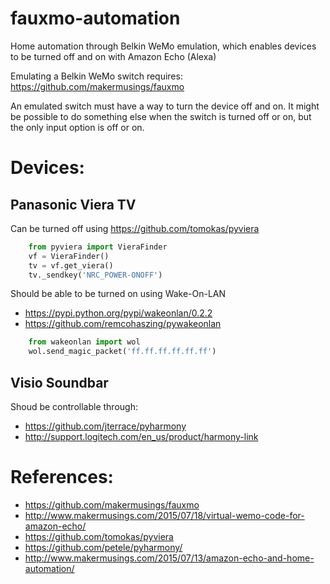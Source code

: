 # fauxmo-automation
Home automation through Belkin WeMo emulation, which enables devices to be turned off and on with Amazon Echo (Alexa)

Emulating a Belkin WeMo switch requires: https://github.com/makermusings/fauxmo

An emulated switch must have a way to turn the device off and on. It might be possible to do something else when the switch is turned off or on, but the only input option is off or on.


# Devices:

## Panasonic Viera TV

Can be turned off using https://github.com/tomokas/pyviera

```python
    from pyviera import VieraFinder
    vf = VieraFinder()
    tv = vf.get_viera()
    tv._sendkey('NRC_POWER-ONOFF')
```

Should be able to be turned on using Wake-On-LAN
- https://pypi.python.org/pypi/wakeonlan/0.2.2
- https://github.com/remcohaszing/pywakeonlan

```python
    from wakeonlan import wol
    wol.send_magic_packet('ff.ff.ff.ff.ff.ff')
```

## Visio Soundbar

Shoud be controllable through:
- https://github.com/jterrace/pyharmony
- http://support.logitech.com/en_us/product/harmony-link

# References:
- https://github.com/makermusings/fauxmo
- http://www.makermusings.com/2015/07/18/virtual-wemo-code-for-amazon-echo/
- https://github.com/tomokas/pyviera
- https://github.com/petele/pyharmony/
- http://www.makermusings.com/2015/07/13/amazon-echo-and-home-automation/
